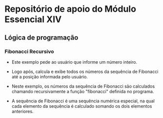 # Repositório de apoio do Módulo Essencial XIV

## Lógica de programação

### Fibonacci Recursivo

- Este exemplo pede ao usuário que informe um número inteiro.

- Logo após, calcula e exibe todos os números da sequência de Fibonacci até a posição informada pelo usuário.

- Neste exemplo, os números da sequência de Fibonacci são calculados chamando recursivamente a função "fibonacci" definida no programa.

- A sequência de Fibonacci é uma sequência numérica especial, na qual cada elemento da sequência é calculado somando os dois elementos anteriores.
